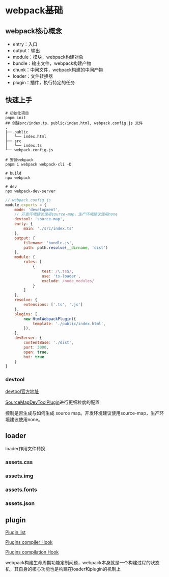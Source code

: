 # webpack基础

## webpack核心概念

- entry：入口
- output：输出
- module：模块，webpack构建对象
- bundle：输出文件，webpack构建产物
- chunk：中间文件，webpack构建的中间产物
- loader：文件转换器
- plugin：插件，执行特定的任务


## 快速上手


```shell
# 初始化项目
pnpm init 
## 创建src/index.ts、public/index.html, webpack.config.js 文件
.
├── public
│   └── index.html
├── src
│   └── index.ts
└── webpack.config.js

# 安装webpack
pnpm i webpack webpack-cli -D

# build
npx webpack

# dev
npx webpack-dev-server
```


```javascript
// webpack.config.js
module.exports = {
    mode: 'development',
    // 开发环境建议使用source-map，生产环境建议使用none
    devtool: 'source-map',
    enrty: {
        main: './src/index.ts'
    },
    output: {
        filename: 'bundle.js',
        path: path.resolve(__dirname, 'dist')
    },
    module: {
        rules: [
            {
                test: /\.ts$/,
                use: 'ts-loader',
                exclude: /node_modules/
            }
        ]
    },
    resolve: {
        extensions: ['.ts', '.js']
    },
    plugins: [
        new HtmlWebpackPlugin({
            template: './public/index.html',
        }),
    ],
    devServer: {
        contentBase: './dist',
        port: 3000,
        open: true,
        hot: true
    }
}
```

### devtool

[devtool官方地址](https://webpack.docschina.org/configuration/devtool/)

[SourceMapDevToolPlugin](https://webpack.docschina.org/plugins/source-map-dev-tool-plugin)进行更细粒度的配置

控制是否生成与如何生成 source map。开发环境建议使用source-map，生产环境建议使用none。

## loader

loader作用文件转换

### assets.css

### assets.img

### assets.fonts

### assets.json

## plugin

[Plugin list](https://webpack.docschina.org/plugins/)

[Plugins compiler Hook](https://webpack.docschina.org/api/compiler-hooks/)

[Plugins compilation Hook](https://webpack.docschina.org/api/compilation-hooks/)

webpack构建生命周期功能定制问题，webpack本身就是一个构建过程的状态机，其自身的核心功能也是构建在loader和plugin的机制上

 



